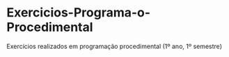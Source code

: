 # Exercicios-Programa-o-Procedimental
Exercícios realizados em programação procedimental (1º ano, 1º semestre)
